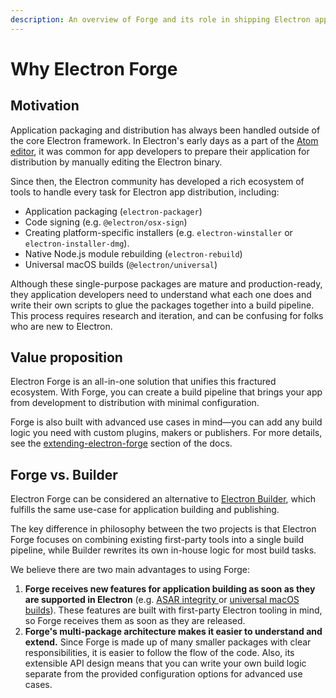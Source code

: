 ```yaml
---
description: An overview of Forge and its role in shipping Electron apps.
---
```


# Why Electron Forge

## Motivation

Application packaging and distribution has always been handled outside of the core Electron framework. In Electron's early days as a part of the [Atom editor](https://atom.io/), it was common for app developers to prepare their application for distribution by manually editing the Electron binary.

Since then, the Electron community has developed a rich ecosystem of tools to handle every task for Electron app distribution, including:

* Application packaging (`electron-packager`)
* Code signing (e.g. `@electron/osx-sign`)
* Creating platform-specific installers (e.g. `electron-winstaller` or `electron-installer-dmg`).
* Native Node.js module rebuilding (`electron-rebuild`)
* Universal macOS builds (`@electron/universal`)

Although these single-purpose packages are mature and production-ready, they application developers need to understand what each one does and write their own scripts to glue the packages together into a build pipeline. This process requires research and iteration, and can be confusing for folks who are new to Electron.

## Value proposition

Electron Forge is an all-in-one solution that unifies this fractured ecosystem. With Forge, you can create a build pipeline that brings your app from development to distribution with minimal configuration.

Forge is also built with advanced use cases in mind—you can add any build logic you need with custom plugins, makers or publishers. For more details, see the [extending-electron-forge](advanced/extending-electron-forge/ "mention") section of the docs.

## Forge vs. Builder

Electron Forge can be considered an alternative to [Electron Builder](https://electron.build/), which fulfills the same use-case for application building and publishing.

The key difference in philosophy between the two projects is that Electron Forge focuses on combining existing first-party tools into a single build pipeline, while Builder rewrites its own in-house logic for most build tasks.&#x20;

We believe there are two main advantages to using Forge:

1. **Forge receives new features for application building as soon as they are supported in Electron** (e.g. [ASAR integrity ](https://electronjs.org/docs/latest/tutorial/asar-integrity)or [universal macOS builds](https://github.com/electron/universal)). These features are built with first-party Electron tooling in mind, so Forge receives them as soon as they are released.
2. **Forge's multi-package architecture makes it easier to understand and extend.** Since Forge is made up of many smaller packages with clear responsibilities, it is easier to follow the flow of the code. Also, its extensible API design means that you can write your own build logic separate from the provided configuration options for advanced use cases.









## &#x20;
